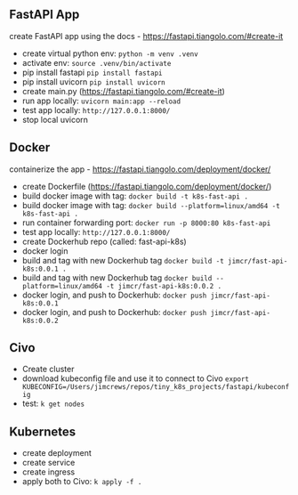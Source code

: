## FastAPI App

create FastAPI app using the docs - https://fastapi.tiangolo.com/#create-it

 - create virtual python env:  ```python -m venv .venv```
 - activate env: ```source .venv/bin/activate```
 - pip install fastapi ```pip install fastapi```
 - pip install uvicorn ```pip install uvicorn```
 - create main.py (https://fastapi.tiangolo.com/#create-it)
 - run app locally: ```uvicorn main:app --reload```
 - test app locally: ```http://127.0.0.1:8000/```
 - stop local uvicorn

## Docker

containerize the app - https://fastapi.tiangolo.com/deployment/docker/

 - create Dockerfile (https://fastapi.tiangolo.com/deployment/docker/)
 - build docker image with tag: ```docker build -t k8s-fast-api .```
 - build docker image with tag: ```docker build --platform=linux/amd64 -t k8s-fast-api .```
 - run container forwarding port: ```docker run -p 8000:80 k8s-fast-api```
 - test app locally: ```http://127.0.0.1:8000/```
 - create Dockerhub repo (called: fast-api-k8s)
 - docker login
 - build and tag with new Dockerhub tag ```docker build -t jimcr/fast-api-k8s:0.0.1 .```
 - build and tag with new Dockerhub tag ```docker build --platform=linux/amd64 -t jimcr/fast-api-k8s:0.0.2 .```
 - docker login, and push to Dockerhub: ```docker push jimcr/fast-api-k8s:0.0.1```
 - docker login, and push to Dockerhub: ```docker push jimcr/fast-api-k8s:0.0.2```

## Civo

 - Create cluster
 - download kubeconfig file and use it to connect to Civo ```export KUBECONFIG=/Users/jimcrews/repos/tiny_k8s_projects/fastapi/kubeconfig```
 - test: ```k get nodes```

## Kubernetes

  - create deployment
  - create service
  - create ingress
  - apply both to Civo: ```k apply -f .```